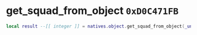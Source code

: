 # get_squad_from_object `0xD0C471FB`

```lua
local result --[[ integer ]] = natives.object.get_squad_from_object(_unk0 --[[ integer ]])
```